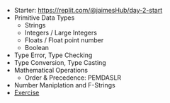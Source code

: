 - Starter: https://replit.com/@jaimesHub/day-2-start
- Primitive Data Types
    - Strings
    - Integers / Large Integers
    - Floats / Float point number
    - Boolean
- Type Error, Type Checking
- Type Conversion, Type Casting
- Mathematical Operations
    - Order & Precedence: PEMDASLR
- Number Maniplation and F-Strings
- [Exercise](https://replit.com/@jaimesHub/tip-calculator-start#main.py)